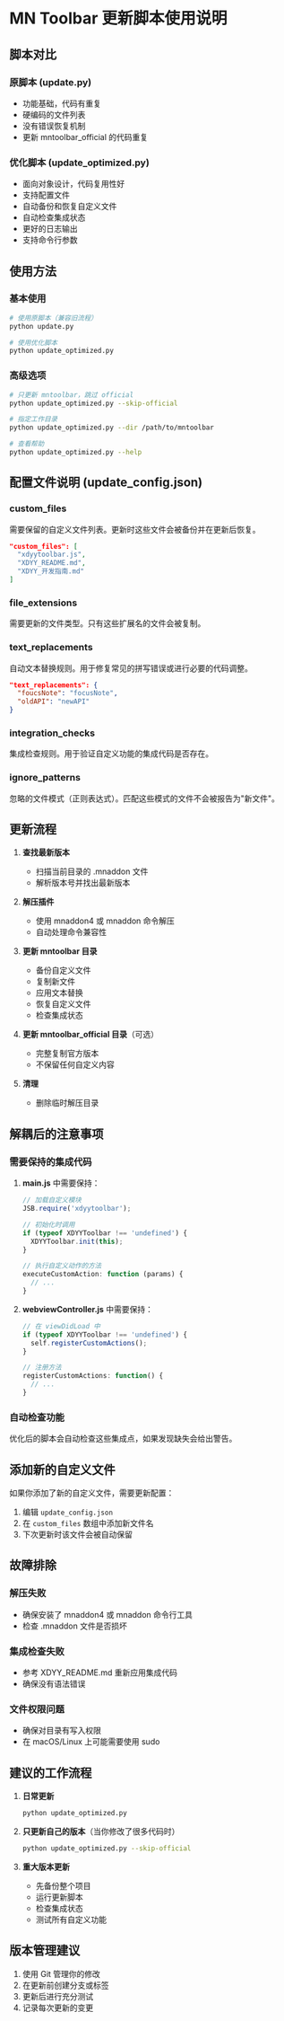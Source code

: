 # MN Toolbar 更新脚本使用说明

## 脚本对比

### 原脚本 (update.py)
- 功能基础，代码有重复
- 硬编码的文件列表
- 没有错误恢复机制
- 更新 mntoolbar_official 的代码重复

### 优化脚本 (update_optimized.py)
- 面向对象设计，代码复用性好
- 支持配置文件
- 自动备份和恢复自定义文件
- 自动检查集成状态
- 更好的日志输出
- 支持命令行参数

## 使用方法

### 基本使用
```bash
# 使用原脚本（兼容旧流程）
python update.py

# 使用优化脚本
python update_optimized.py
```

### 高级选项
```bash
# 只更新 mntoolbar，跳过 official
python update_optimized.py --skip-official

# 指定工作目录
python update_optimized.py --dir /path/to/mntoolbar

# 查看帮助
python update_optimized.py --help
```

## 配置文件说明 (update_config.json)

### custom_files
需要保留的自定义文件列表。更新时这些文件会被备份并在更新后恢复。

```json
"custom_files": [
  "xdyytoolbar.js",
  "XDYY_README.md",
  "XDYY_开发指南.md"
]
```

### file_extensions
需要更新的文件类型。只有这些扩展名的文件会被复制。

### text_replacements
自动文本替换规则。用于修复常见的拼写错误或进行必要的代码调整。

```json
"text_replacements": {
  "foucsNote": "focusNote",
  "oldAPI": "newAPI"
}
```

### integration_checks
集成检查规则。用于验证自定义功能的集成代码是否存在。

### ignore_patterns
忽略的文件模式（正则表达式）。匹配这些模式的文件不会被报告为"新文件"。

## 更新流程

1. **查找最新版本**
   - 扫描当前目录的 .mnaddon 文件
   - 解析版本号并找出最新版本

2. **解压插件**
   - 使用 mnaddon4 或 mnaddon 命令解压
   - 自动处理命令兼容性

3. **更新 mntoolbar 目录**
   - 备份自定义文件
   - 复制新文件
   - 应用文本替换
   - 恢复自定义文件
   - 检查集成状态

4. **更新 mntoolbar_official 目录**（可选）
   - 完整复制官方版本
   - 不保留任何自定义内容

5. **清理**
   - 删除临时解压目录

## 解耦后的注意事项

### 需要保持的集成代码

1. **main.js** 中需要保持：
   ```javascript
   // 加载自定义模块
   JSB.require('xdyytoolbar');
   
   // 初始化时调用
   if (typeof XDYYToolbar !== 'undefined') {
     XDYYToolbar.init(this);
   }
   
   // 执行自定义动作的方法
   executeCustomAction: function (params) {
     // ...
   }
   ```

2. **webviewController.js** 中需要保持：
   ```javascript
   // 在 viewDidLoad 中
   if (typeof XDYYToolbar !== 'undefined') {
     self.registerCustomActions();
   }
   
   // 注册方法
   registerCustomActions: function() {
     // ...
   }
   ```

### 自动检查功能
优化后的脚本会自动检查这些集成点，如果发现缺失会给出警告。

## 添加新的自定义文件

如果你添加了新的自定义文件，需要更新配置：

1. 编辑 `update_config.json`
2. 在 `custom_files` 数组中添加新文件名
3. 下次更新时该文件会被自动保留

## 故障排除

### 解压失败
- 确保安装了 mnaddon4 或 mnaddon 命令行工具
- 检查 .mnaddon 文件是否损坏

### 集成检查失败
- 参考 XDYY_README.md 重新应用集成代码
- 确保没有语法错误

### 文件权限问题
- 确保对目录有写入权限
- 在 macOS/Linux 上可能需要使用 sudo

## 建议的工作流程

1. **日常更新**
   ```bash
   python update_optimized.py
   ```

2. **只更新自己的版本**（当你修改了很多代码时）
   ```bash
   python update_optimized.py --skip-official
   ```

3. **重大版本更新**
   - 先备份整个项目
   - 运行更新脚本
   - 检查集成状态
   - 测试所有自定义功能

## 版本管理建议

1. 使用 Git 管理你的修改
2. 在更新前创建分支或标签
3. 更新后进行充分测试
4. 记录每次更新的变更